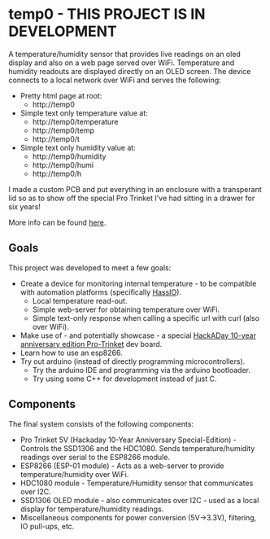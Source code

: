 # temp0 - THIS PROJECT IS IN DEVELOPMENT
A temperature/humidity sensor that provides live readings on an oled display and also on a web page served over WiFi.
Temperature and humidity readouts are displayed directly on an OLED screen.
The device connects to a local network over WiFi and serves the following:
- Pretty html page at root:
	- http://temp0
- Simple text only temperature value at:
	- http://temp0/temperature
	- http://temp0/temp
	- http://temp0/t
- Simple text only humidity value at:
	- http://temp0/humidity
	- http://temp0/humi
	- http://temp0/h

I made a custom PCB and put everything in an enclosure with a transperant lid so as to show off the special Pro Trinket I've had sitting in a drawer for six years!

More info can be found [here][link_clews_projects_temp0].

## Goals
This project was developed to meet a few goals:
- Create a device for monitoring internal temperature - to be compatible with automation platforms (specifically [HassIO][link_web_hassio]).
	- Local temperature read-out.
	- Simple web-server for obtaining temperature over WiFi.
	- Simple text-only response when calling a specific url with curl (also over WiFi). 
- Make use of - and potentially showcase - a special [HackADay 10-year anniversary edition Pro-Trinket][link_web_hackaday_pro_trinket] dev board.
- Learn how to use an esp8266.
- Try out arduino (instead of directly programming microcontrollers).
	- Try the arduino IDE and programming via the arduino bootloader.
	- Try using some C++ for development instead of just C.

## Components
The final system consists of the following components:
- Pro Trinket 5V (Hackaday 10-Year Anniversary Special-Edition) - Controls the SSD1306 and the HDC1080. Sends temperature/humidity readings over serial to the ESP8266 module.
- ESP8266 (ESP-01 module) - Acts as a web-server to provide temperature/humidity over WiFi.
- HDC1080 module - Temperature/Humidity sensor that communicates over I2C.
- SSD1306 OLED module - also communicates over I2C - used as a local display for temperature/humidity readings.
- Miscellaneous components for power conversion (5V->3.3V), filtering, IO pull-ups, etc.

[link_web_hassio]:https://www.home-assistant.io/hassio/
[link_web_hackaday_pro_trinket]:https://hackaday.com/2014/10/10/10th-anniversary-trinket-pro-now-in-the-hackaday-store/
[link_clews_projects_temp0]:https://clews.pro/projects/temp0.php

